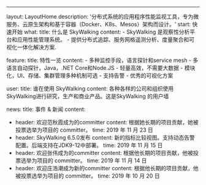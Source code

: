 ---
layout: LayoutHome
description: '分布式系统的应用程序性能监视工具，专为微服务、云原生架构和基于容器（Docker、K8s、Mesos）架构而设计。'
start: 快速开始
what:
  title: 什么是 SkyWalking
  content:
    - SkyWalking 是观察性分析平台和应用性能管理系统。
    - 提供分布式追踪、服务网格遥测分析、度量聚合和可视化一体化解决方案.

feature:
  title: 特性一览
  content:
    - 多种监控手段，语言探针和service mesh
    - 多语言自动探针，Java，.NET Core和Node.JS
    - 轻量高效，不需要大数据
    - 模块化，UI、存储、集群管理多种机制可选
    - 支持告警
    - 优秀的可视化方案


user:
  title: 谁在使用 SkyWalking
  content: 各种各样的公司和组织使用SkyWalking进行研究，生产和商业产品。这是SkyWalking 的用户墙

news:
  title: 事件 & 新闻
  content:
  - header: 欢迎范秋霞成为的committer
    content: 根据她长期的项目贡献，她被投票选举为项目的 committer。
    time: 2019 年 11 月 23 日
  - header: SkyWalking 6.5.0发布
    content: 新的指标比较视图。支持动态告警配置。后端支持在JDK9-12中部署。
    time: 2019 年 11 月 15 日
  - header: 欢迎张伟成为的committer
    content: 根据他长期的项目贡献，他被投票选举为项目的 committer。
    time: 2019 年 11 月 14 日
  - header: 欢迎庄浩潮成为新的committer
    content: 根据他长期的项目贡献，他被投票选举为项目的 committer。
    time: 2019 年 10 月 20 日
